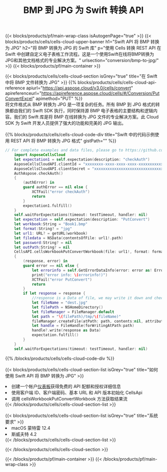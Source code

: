 ﻿---
title:  BMP 到 JPG 为 Swift 转换 API
description: 用于 Microsoft Excel 和 OpenOffice Calc 的云 API 和 SDK。将电子表格转换为其他格式文件。
url: /zh/swift/conversion/bmp-to-jpg/
---
{{< blocks/products/pf/main-wrap-class isAutogenPage="true" >}}
{{< blocks/products/cells/cells-cloud-upper-banner h1="Swift API 将 BMP 转换为 JPG" h2="将 BMP 转换为 JPG 的 Swift 库" p="使用 Cells 转换 REST API 在 Swift 中创建自定义电子表格工作流程。这是一个使用Swift在线将BMP转换为JPG和其他文档格式的专业解决方案。" urlsection="conversion/bmp-to-jpg/" >}}
{{< blocks/products/pf/main-container >}}

{{< blocks/products/cells/cells-cloud-section isGrey="true" title="在 Swift 中将 BMP 文件转换为 JPG" >}}
{{% blocks/products/cells/cells-cloud-api-reference apiurl="https://api.aspose.cloud/v3.0/cells/convert" apireferenceurl="https://apireference.aspose.cloud/cells/#/Conversion/PutConvertExcel" apimethod="PUT" %}}
<br/>
将文件格式从 BMP 转换为 JPG 是一项复杂的任务。所有 BMP 到 JPG 格式的转换都由我们的 Swift SDK 执行，同时保持源 BMP 电子表格的主要结构和逻辑内容。我们的 Swift 库是将 BMP 在线转换为 JPG 文件的专业解决方案。此 Cloud SDK 为 Swift 开发人员提供了强大的功能和完美的 JPG 输出。
<br/>
<br/>
{{% blocks/products/cells/cells-cloud-code-div title="Swift 中的代码示例使用 REST API 将 BMP 转换为 JPG 格式" gistPath="" %}}
 
```swift
// For complete examples and data files, please go to https://github.com/aspose-cells-cloud/aspose-cells-cloud-swift/
    import AsposeCellsCloud
    let expectation1 = self.expectation(description: "checkAuth")
    AsposeCellsCloudAPI.clientId = "xxxxxxxx-xxxx-xxxx-xxxx-xxxxxxxxxxxx"
    AsposeCellsCloudAPI.clientSecret = "xxxxxxxxxxxxxxxxxxxxxxxxxxxxxxxx"
    AuthAspose.checkAuth()
    {
        (authError) in
        guard authError == nil else {
            XCTFail("error checkAuth")
            return
        }
        expectation1.fulfill()
    }
    self.waitForExpectations(timeout: testTimeout, handler: nil)        
    let expectation = self.expectation(description: "PutConvert")
    let workbook:String = "Book1.bmp"
    let format:String? = "jpg"     
    let url1: URL? = getURL(workbook)
    let filedata = NSData(contentsOfFile: url1!.path)
    let password:String? = nil
    let outPath:String? = nil
    CellsAPI.cellsWorkbookPutConvertWorkbook(file: url1!, format: format, password: password, outPath: outPath)
    {
        (response, error) in
        guard error == nil else {
            let errorinfo = self.GetErrorDataInfo(error: error as! ErrorResponse)
            print("error info: \(errorinfo!)")
            XCTFail("error PutConvert")
            return
        }            
        if let response = response {
            //response is a Data of file, we may write it down and check it.
            let fileName = "dest.jpg"
            let filePath = NSHomeDirectory()
            let fileManager = FileManager.default
            let path = "\(filePath)/tmp/\(fileName)"
            fileManager.createFile(atPath: path, contents:nil, attributes:nil)
            let handle = FileHandle(forWritingAtPath:path)
            handle?.write(response as Data)
            expectation.fulfill()
        }
    }
    self.waitForExpectations(timeout: testTimeout, handler: nil)
```
 
{{% /blocks/products/cells/cells-cloud-code-div %}}
<br/>
<br/>
{{< blocks/products/cells/cells-cloud-section-list isGrey="true" title="如何使用 Swift API 将 BMP 转换为 JPG" >}}
<li>创建一个帐户<a href="https://dashboard.aspose.cloud/">仪表板</a>获得免费的 API 配额和授权详细信息</li>
<li>使用客户端 ID、客户端密码、基本 URL 和 API 版本初始化 CellsApi</li>
<li>调用 cellsWorkbookPutConvertWorkbook 方法获取结果流</li>
{{< /blocks/products/cells/cells-cloud-section-list >}}
<br/>
<br/>
{{< blocks/products/cells/cells-cloud-section-list isGrey="true" title="系统要求" >}}
<li>macOS 蒙特雷 12.4</li>
<li>斯威夫特 4.2</li>
{{< /blocks/products/cells/cells-cloud-section-list >}}

{{< /blocks/products/cells/cells-cloud-section >}}

{{< /blocks/products/pf/main-container >}}
{{< /blocks/products/pf/main-wrap-class >}}
